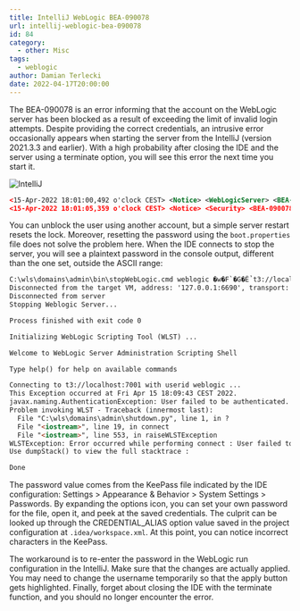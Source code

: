 ```yaml
---
title: IntelliJ WebLogic BEA-090078
url: intellij-weblogic-bea-090078
id: 84
category:
  - other: Misc
tags:
  - weblogic
author: Damian Terlecki
date: 2022-04-17T20:00:00
---
```


The BEA-090078 is an error informing that the account on the WebLogic server has been blocked as a result of exceeding the
limit of invalid login attempts. Despite providing the correct credentials, an intrusive error occasionally appears
when starting the server from the IntelliJ (version 2021.3.3 and earlier).
With a high probability after closing the IDE and the server using a terminate option, you will see this error the next time you start it.

<img src="/img/hq/intellij-weblogic-bea-090078.png" alt="IntelliJ" title="IntelliJ">

```xml
<15-Apr-2022 18:01:00,492 o'clock CEST> <Notice> <WebLogicServer> <BEA-000365> <Server state changed to RUNNING.> 
<15-Apr-2022 18:01:05,359 o'clock CEST> <Notice> <Security> <BEA-090078> <User weblogic in security realm myrealm has had  5 invalid login attempts, locking account for 30 minutes.> 
```

You can unblock the user using another account, but a simple server restart resets the lock. Moreover, resetting the password
using the `boot.properties` file does not solve the problem here. When the IDE connects to stop the server, you will
see a plaintext password in the console output, different than the one set, outside the ASCII range:

```html
C:\wls\domains\admin\bin\stopWebLogic.cmd weblogic �w�F`�G�Ể t3://localhost:7001
Disconnected from the target VM, address: '127.0.0.1:6690', transport: 'socket'
Disconnected from server
Stopping Weblogic Server...

Process finished with exit code 0

Initializing WebLogic Scripting Tool (WLST) ...

Welcome to WebLogic Server Administration Scripting Shell

Type help() for help on available commands

Connecting to t3://localhost:7001 with userid weblogic ...
This Exception occurred at Fri Apr 15 18:09:43 CEST 2022.
javax.naming.AuthenticationException: User failed to be authenticated. [Root exception is java.lang.SecurityException: User failed to be authenticated.]
Problem invoking WLST - Traceback (innermost last):
  File "C:\wls\domains\admin\shutdown.py", line 1, in ?
  File "<iostream>", line 19, in connect
  File "<iostream>", line 553, in raiseWLSTException
WLSTException: Error occurred while performing connect : User failed to be authenticated. 
Use dumpStack() to view the full stacktrace :

Done
```

The password value comes from the KeePass file indicated by the IDE configuration: Settings > Appearance & Behavior >
System Settings > Passwords. By expanding the options icon, you can set your own password for the file, open it, and peek at the saved credentials.
The culprit can be looked up through the CREDENTIAL_ALIAS option value saved in the project
configuration at `.idea/workspace.xml`. At this point, you can notice incorrect characters in the KeePass.

The workaround is to re-enter the password in the WebLogic run configuration in the IntelliJ. Make sure that
the changes are actually applied. You may need to change the username temporarily so that the apply button gets highlighted.
Finally, forget about closing the IDE with the terminate function, and you should no longer encounter the error.